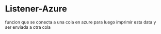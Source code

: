 # Listener-Azure

funcion que se conecta a una cola en azure para luego imprimir esta data y ser enviada a otra cola